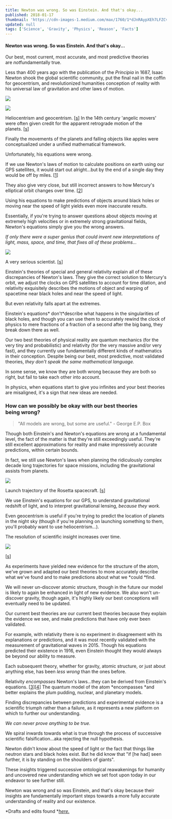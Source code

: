 ```yaml
---
title: Newton was wrong. So was Einstein. And that's okay...
published: 2018-01-17
thumbnail: 'https://cdn-images-1.medium.com/max/1760/1*dJnRAypXEh7LFZCvaNpOhA.png'
updated: null
tags: ['Science', 'Gravity', 'Physics', 'Reason', 'Facts']
---
```

#### Newton was wrong. So was Einstein. And that's okay...

Our best, most current, most accurate, and most predictive theories are *not*fundamentally true.

Less than 400 years ago with the publication of the *Principia* in 1687, Isaac Newton shook the global scientific community, put the final nail in the coffin for geocentrism, and revolutionized humanities conception of reality with his universal law of gravitation and other laws of motion.

![](https://cdn-images-1.medium.com/max/1760/1*lfBTOsyx5_ZL_cvrTYYugw.gif)

![](https://cdn-images-1.medium.com/max/1760/1*dJnRAypXEh7LFZCvaNpOhA.png)

Heliocentrism and geocentrism. [[s](https://www.google.com.mx/url?sa=t&rct=j&q=&esrc=s&source=web&cd=13&cad=rja&uact=8&ved=0ahUKEwjT_OfUlN_YAhVCOKwKHUJZCmoQFghgMAw&url=https%3A%2F%2Fen.wikipedia.org%2Fwiki%2FApparent_retrograde_motion&usg=AOvVaw2Fwr5xyZWiJviwMKEHI-ti)] In the 14th century 'angelic movers' were often given credit for the apparent retrograde motion of the planets. [[s](https://en.wikipedia.org/wiki/Dynamics_of_the_celestial_spheres#/media/File:Angelic_movers.jpg)]

Finally the movements of the planets and falling objects like apples were conceptualized under a unified mathematical framework.

Unfortunately, his equations were wrong.

If we use Newton's laws of motion to calculate positions on earth using our GPS satellites, it would start out alright...but by the end of a single day they would be off by miles. [[1](https://physics.stackexchange.com/questions/1061/why-does-gps-depend-on-relativity)]

They also give very close, but still incorrect answers to how Mercury's elliptical orbit changes over time. [[2](https://en.wikipedia.org/wiki/Tests_of_general_relativity#Perihelion_precession_of_Mercury)]

Using his equations to make predictions of objects around black holes or moving near the speed of light yields even more inaccurate results.

Essentially, if you're trying to answer questions about objects moving at extremely high velocities or in extremely strong gravitational fields, Newton's equations simply give you the wrong answers.

*If only there were a super genius that could invent new interpretations of light, mass, space, and time, that fixes all of these problems...*

![](https://cdn-images-1.medium.com/max/1320/1*_ez8p9tIe3yF0vMYt_-P4A.jpeg)

A very serious scientist. [[s](https://4.bp.blogspot.com/-XX1s8kCntRA/V9h9MRC1tII/AAAAAAAALDI/S86wtYPUjqYKVQoHYrGEvo0bpJ394-WRwCLcB/s1600/einstein_sticks_his_tongue_1951.jpg)]

Einstein's theories of special and general relativity explain all of these discrepancies of Newton's laws. They give the correct solution to Mercury's orbit, we adjust the clocks on GPS satellites to account for time dilation, and relativity exquisitely describes the motions of object and warping of spacetime near black holes and near the speed of light.

But even relativity falls apart at the extremes.

Einstein's equations* don't*describe what happens in the singularities of black holes, and though you can use them to accurately rewind the clock of physics to mere fractions of a fraction of a second after the big bang, they break down there as well.

Our two best theories of physical reality are quantum mechanics (for the very tiny and probabilistic) and relativity (for the very massive and/or very fast), and they currently use fundamentally different kinds of mathematics in their conception. Despite being our best, most predictive, most validated theories, *they don't speak the same mathematical language.*

In some sense, we know they are both wrong because they are both so right, but fail to take each other into account.

In physics, when equations start to give you infinites and your best theories are misaligned, it's a sign that new ideas are needed.

### How can we possibly be okay with our best theories being wrong?

> "All models are wrong, but some are useful." - George E.P. Box

Though both Einstein's and Newton's equations are wrong at a fundamental level, the fact of the matter is that they're still exceedingly useful. They're still excellent approximations for reality and make impressively accurate predictions, within certain bounds.

In fact, we still use Newton's laws when planning the ridiculously complex decade long trajectories for space missions, including the gravitational assists from planets.

![](https://cdn-images-1.medium.com/max/1760/1*N4h4srlwkGmGu8Jm8lqQYA.gif)

Launch trajectory of the Rosetta spacecraft. [[s](https://www.youtube.com/watch?v=ktrtvCvZb28)]

We use Einstein's equations for our GPS, to understand gravitational redshift of light, and to interpret gravitational lensing, *because they work.*

Even geocentrism is useful if you're trying to predict the location of planets in the night sky (though if you're planning on launching something to them, you'll probably want to use heliocentrism...).

The resolution of scientific insight increases over time.

![](https://cdn-images-1.medium.com/max/1760/1*B1iOPlrmO0HVqXffqLRhxQ.png)

[[s](http://www.compoundchem.com/wp-content/uploads/2016/10/The-History-of-the-Atom-%E2%80%93-Theories-and-Models.png)]

As experiments have yielded new evidence for the structure of the atom, we've grown and adapted our best theories to more accurately describe what we've found and to make predictions about what we *could *find.

We will never un-discover atomic structure, though in the future our model is likely to again be enhanced in light of new evidence. We also won't un-discover gravity, though again, it's highly likely our best conceptions will eventually need to be updated.

Our current best theories are our current best theories because they explain the evidence we see, and make predictions that have only ever been validated.

For example, with relativity there is no experiment in disagreement with its explanations or predictions, and it was most recently validated with the measurement of gravitational waves in 2015. Though his equations predicted their existence in 1916, even Einstein thought they would always be beyond our ability to measure.

Each subsequent theory, whether for gravity, atomic structure, or just about anything else, has been *less wrong* than the ones before.

Relativity *encompasses* Newton's laws...they can be derived from Einstein's equations. [[3](http://aip.scitation.org/doi/abs/10.1063/1.1664691)][[4](https://www.quora.com/How-can-we-derive-Newtons-law-of-gravitation-from-Einsteins-theory-of-relativity)] The quantum model of the atom *encompasses *and better explains the plum pudding, nuclear, and planetary models.

Finding discrepancies between predictions and experimental evidence is a scientific triumph rather than a failure, as it represents a new platform on which to further our understanding.

*We can never prove anything to be true.*

We spiral inwards towards what is true through the process of successive scientific falsification...aka rejecting the null hypothesis.

Newton didn't know about the speed of light or the fact that things like neutron stars and black holes exist. But he did know that "if [he had] seen further, it is by standing on the shoulders of giants".

These insights triggered successive ontological reawakenings for humanity and uncovered new understanding which we set foot upon today in our endeavor to see further still.

Newton was wrong and so was Einstein, and that's okay because their insights are fundamentally important steps towards a more fully accurate understanding of reality and our existence.

*Drafts and edits found *[*here.*](https://docs.google.com/document/d/1dwVDQY89vtC7lrYA1sTPKN9_eMm7HsOq_Rmi5B0vtxI/edit?usp=sharing)
